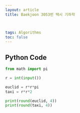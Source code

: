 ```yaml
---
layout: article
title: Baekjoon 3053번 택시 기하학



tags: Algorithms
toc: false
---
```


## Python Code

```Python
from math import pi

r = int(input())

euclid = r*r*pi
taxi = r*r*2

print(round(euclid, 4))
print(round(taxi, 4))
```
